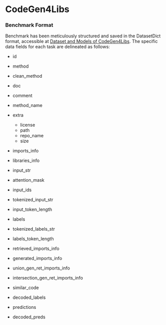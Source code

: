 # CodeGen4Libs

### Benchmark Format
Benchmark has been meticulously structured and saved in the DatasetDict format, accessible at [Dataset and Models of CodeGen4Libs](https://zenodo.org/record/7920906#.ZFyPm-xByDV). The specific data fields for each task are delineated as follows:

- id
- method
- clean_method
- doc
- comment
- method_name
- extra
    - license
    - path
    - repo_name
    - size
- imports_info
- libraries_info

- input_str
- attention_mask
- input_ids
- tokenized_input_str
- input_token_length
- labels
- tokenized_labels_str
- labels_token_length

- retrieved_imports_info
- generated_imports_info
- union_gen_ret_imports_info
- intersection_gen_ret_imports_info
- similar_code

- decoded_labels
- predictions
- decoded_preds